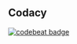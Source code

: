 ## Codacy

[![codebeat badge](https://codebeat.co/badges/72498952-624f-487d-aa4d-0e656799644d)](https://codebeat.co/projects/github-com-meryzu-faults-master)
